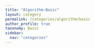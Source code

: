 ```yaml
---
title: "Algorithm-Basic"
layout: category
permalink: /categories/algorithm/basic
author_profile: true
taxonomy: Basic
sidebar:
  nav: "categories"
---
```

